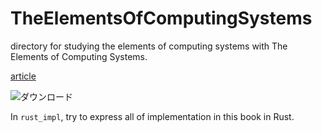 # TheElementsOfComputingSystems
directory for studying the elements of computing systems with The Elements of Computing Systems.

[article](https://zenn.dev/dentaku/articles/kuac-2020-17)

![ダウンロード](https://user-images.githubusercontent.com/66750091/98540581-8502e200-22d1-11eb-8995-ac79d8127114.jpeg)

In `rust_impl`, try to express all of implementation in this book in Rust.
